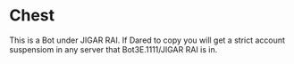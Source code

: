 # Chest
This is a Bot under JIGAR RAI.
If Dared to copy you will get a strict account suspensiom in any server that Bot3E.1111/JIGAR RAI is in.
